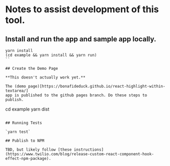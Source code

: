 # Notes to assist development of this tool.

## Install and run the app and sample app locally.

```
yarn install
(cd example && yarn install && yarn run)
``

## Create the Demo Page

**This doesn't actually work yet.**

The (demo page)[https://bonafideduck.github.io/react-highlight-within-textarea/]
app is published to the github pages branch. Do these steps to publish.

```
cd example
yarn dist
```

## Running Tests

`yarn test`

## Publish to NPM

TBD, but likely follow [these instructions](https://www.twilio.com/blog/release-custom-react-component-hook-effect-npm-package).


